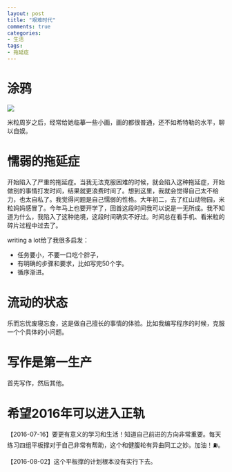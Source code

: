 ```yaml
---
layout: post
title: "艰难时代"
comments: true
categories:
- 生活
tags:
- 拖延症
---
```

# 涂鸦

![](http://7lrzgn.com1.z0.glb.clouddn.com/%E6%B6%82%E9%B8%A6.png)

米粒周岁之后，经常给她临摹一些小画，画的都很普通，还不如希特勒的水平，聊以自娱。

# 懦弱的拖延症
开始陷入了严重的拖延症。当我无法克服困难的时候，就会陷入这种拖延症，开始做别的事情打发时间，结果就更浪费时间了。想到这里，我就会觉得自己太不给力，也太自私了。我觉得问题是自己懦弱的性格。大年初二，去了红山动物园，米粒妈妈感冒了。今年马上也要开学了，回首这段时间我可以说是一无所成。我不知道为什么，我陷入了这种绝境，这段时间确实不好过。时间总在看手机、看米粒的碎片过程中过去了。

writing a lot给了我很多启发：

- 任务要小，不要一口吃个胖子，
- 有明确的步骤和要求，比如写完50个字。
- 循序渐进。

# 流动的状态

乐而忘忧废寝忘食，这是做自己擅长的事情的体验。比如我编写程序的时候，克服一个个具体的小问题。

# 写作是第一生产
首先写作，然后其他。

# 希望2016年可以进入正轨

【2016-07-16】要更有意义的学习和生活！知道自己前进的方向非常重要。每天练习四组平板撑对于自己非常有帮助，这个和健腹轮有异曲同工之妙。加油！⛽️。

【2016-08-02】这个平板撑的计划根本没有实行下去。
